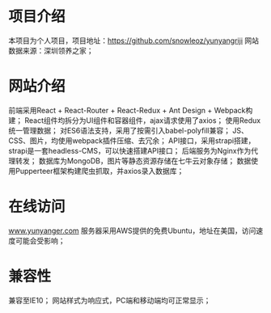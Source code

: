# 项目介绍
本项目为个人项目，项目地址：https://github.com/snowleoz/yunyangriji
网站数据来源：深圳领养之家；

# 网站介绍
前端采用React + React-Router + React-Redux + Ant Design + Webpack构建；
React组件均拆分为UI组件和容器组件，ajax请求使用了axios；
使用Redux统一管理数据；
对ES6语法支持，采用了按需引入babel-polyfill兼容；
JS、CSS、图片，均使用webpack插件压缩、去冗余；
API接口，采用strapi搭建，strapi是一套headless-CMS，可以快速搭建API接口；
后端服务为Nginx作为代理转发；
数据库为MongoDB，图片等静态资源存储在七牛云对象存储；
数据使用Pupperteer框架构建爬虫抓取，并axios录入数据库；

# 在线访问
www.yunyanger.com
服务器采用AWS提供的免费Ubuntu，地址在美国，访问速度可能会受影响；

# 兼容性
兼容至IE10；
网站样式为响应式，PC端和移动端均可正常显示；
